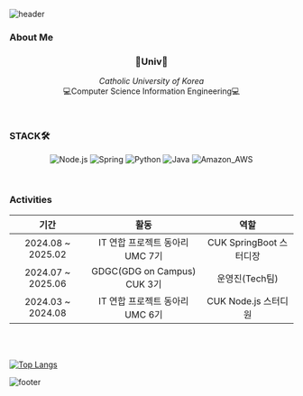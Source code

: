 <!--
**seoyeoneel02/seoyeoneel02** is a ✨ _special_ ✨ repository because its `README.md` (this file) appears on your GitHub profile.

Here are some ideas to get you started:

- 🔭 I’m currently working on ...
- 🌱 I’m currently learning ...
- 👯 I’m looking to collaborate on ...
- 🤔 I’m looking for help with ...
- 💬 Ask me about ...
- 📫 How to reach me: ...
- 😄 Pronouns: ...
- ⚡ Fun fact: ...
-->
![header](https://capsule-render.vercel.app/api?type=waving&color=gradient&customColorList=0,1,2,3,5,8,9,11,14,16,17,20,21,22,27&height=200&section=header&text=SEOYEON's%20GitHub&fontSize=40&fontAlignY=30&desc=Hello,%20World!&descAlignY=53)

### About Me

<h3 align="center">🏫Univ🏫</h3>
<p align="center">
  <i>Catholic University of Korea</i>
  <br/>
  💻Computer Science Information Engineering💻
</p>

<br/>

### STACK🛠️

<div align=center>

![Node.js](https://img.shields.io/badge/Node.js-43853D?style=for-the-badge&logo=node.js&logoColor=white)
![Spring](https://img.shields.io/badge/Spring-6DB33F?style=for-the-badge&logo=spring&logoColor=white)
![Python](https://img.shields.io/badge/Python-3776AB?style=for-the-badge&logo=python&logoColor=white)
![Java](https://img.shields.io/badge/Java-ED8B00?style=for-the-badge&logo=openjdk&logoColor=white)
![Amazon_AWS](https://img.shields.io/badge/Amazon_AWS-232F3E?style=for-the-badge&logo=amazon-aws&logoColor=white)

</div>

<br/>

### Activities

<div align=center>

|기간|활동|역할|
|:-:|:-:|:-:|
|2024.08 ~ 2025.02|IT 연합 프로젝트 동아리 UMC 7기|CUK SpringBoot 스터디장|
|2024.07 ~ 2025.06|GDGC(GDG on Campus) CUK 3기|운영진(Tech팀)|
|2024.03 ~ 2024.08|IT 연합 프로젝트 동아리 UMC 6기|CUK Node.js 스터디원|

</div>

<br/><br/>

[![Top Langs](https://github-readme-stats.vercel.app/api/top-langs/?username=seoyeoneel02)](https://github.com/seoyeoneel02/github-readme-stats)
<!--[![Anurag's GitHub stats](https://github-readme-stats.vercel.app/api?username=seoyeoneel02)](https://github.com/seoyeoneel02/github-readme-stats)-->

![footer](https://capsule-render.vercel.app/api?type=waving&color=gradient&customColorList=0,1,2,3,5,8,9,11,14,16,17,20,21,22,27&height=100&section=footer)
